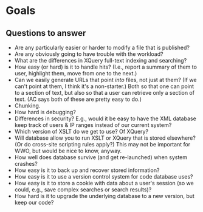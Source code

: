 # Goals

## Questions to answer

* Are any particularly easier or harder to modify a file that is published?
* Are any obviously going to have trouble with the workload?
* What are the differences in XQuery full-text indexing and searching?
* How easy (or hard) is it to handle hits? (I.e., report a summary of them to user, highlight them, move from one to the next.)
* Can we easily generate URLs that point *into* files, not just at them? (If we can't point at them, I think it's a non-starter.) Both so that one can point to a section of text, but also so that a user can retrieve only a section of text. (AC says both of these are pretty easy to do.)
* Chunking.
* How hard is debugging?
* Differences in security? E.g., would it be easy to have the XML database keep track of users & IP ranges instead of our current system?
* Which version of XSLT do we get to use? Of XQuery?
* Will database allow you to run XSLT or XQuery that is stored elsewhere? (Or do cross-site scripting rules apply?) This may not be important for WWO, but would be nice to know, anyway.
* How well does database survive (and get re-launched) when system crashes?
* How easy is it to back up and recover stored information?
* How easy is it to use a version control system for code database uses?
* How easy is it to store a cookie with data about a user's session (so we could, e.g., save complex searches or search results)?
* How hard is it to upgrade the underlying database to a new version, but keep our code?
